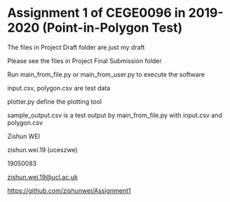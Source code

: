 # Assignment 1 of CEGE0096 in 2019-2020 (Point-in-Polygon Test)

The files in Project Draft folder are just my draft


Please see the files in Project Final Submission folder

Run main_from_file.py or main_from_user.py to execute the software


input.csv,  polygon.csv are test data

plotter.py define the plotting tool

sample_output.csv is a test output by main_from_file.py with input.csv and polygon.csv


Zishun WEI

zishun.wei.19 (uceszwe)

19050083

zishun.wei.19@ucl.ac.uk

https://github.com/zishunwei/Assignment1
